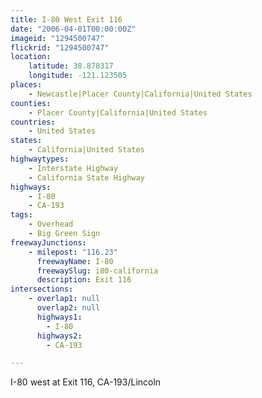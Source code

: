 ```yaml
---
title: I-80 West Exit 116
date: "2006-04-01T00:00:00Z"
imageid: "1294500747"
flickrid: "1294500747"
location:
    latitude: 38.878317
    longitude: -121.123505
places:
    - Newcastle|Placer County|California|United States
counties:
    - Placer County|California|United States
countries:
    - United States
states:
    - California|United States
highwaytypes:
    - Interstate Highway
    - California State Highway
highways:
    - I-80
    - CA-193
tags:
    - Overhead
    - Big Green Sign
freewayJunctions:
    - milepost: "116.23"
      freewayName: I-80
      freewaySlug: i80-california
      description: Exit 116
intersections:
    - overlap1: null
      overlap2: null
      highways1:
        - I-80
      highways2:
        - CA-193

---
```

I-80 west at Exit 116, CA-193/Lincoln